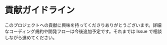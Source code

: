 # 貢献ガイドライン

このプロジェクトへの貢献に興味を持ってくださりありがとうございます。詳細なコーディング規約や開発フローは今後追加予定です。それまでは Issue で相談しながら進めてください。
